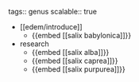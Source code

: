tags:: genus
scalable:: true

- [[edem/introduce]]
	- {{embed [[salix babylonica]]}}
- research
	- {{embed [[salix alba]]}}
	- {{embed [[salix caprea]]}}
	- {{embed [[salix purpurea]]}}